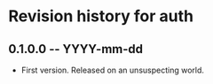 # Revision history for auth

## 0.1.0.0  -- YYYY-mm-dd

* First version. Released on an unsuspecting world.
